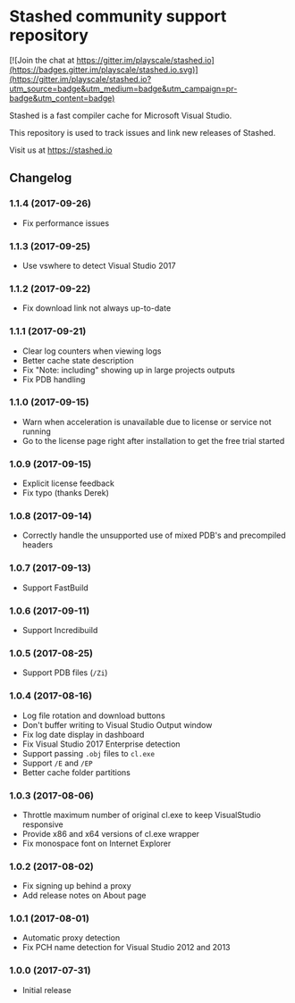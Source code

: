 # Stashed community support repository

[![Join the chat at https://gitter.im/playscale/stashed.io](https://badges.gitter.im/playscale/stashed.io.svg)](https://gitter.im/playscale/stashed.io?utm_source=badge&utm_medium=badge&utm_campaign=pr-badge&utm_content=badge)

Stashed is a fast compiler cache for Microsoft Visual Studio.

This repository is used to track issues and link new releases of Stashed.

Visit us at https://stashed.io

## Changelog

### 1.1.4 (2017-09-26)

- Fix performance issues

### 1.1.3 (2017-09-25)

- Use vswhere to detect Visual Studio 2017

### 1.1.2 (2017-09-22)

- Fix download link not always up-to-date

### 1.1.1 (2017-09-21)

- Clear log counters when viewing logs
- Better cache state description
- Fix "Note: including" showing up in large projects outputs
- Fix PDB handling

### 1.1.0 (2017-09-15)

- Warn when acceleration is unavailable due to license or service not running
- Go to the license page right after installation to get the free trial started

### 1.0.9 (2017-09-15)

- Explicit license feedback
- Fix typo (thanks Derek)

### 1.0.8 (2017-09-14)

- Correctly handle the unsupported use of mixed PDB's and precompiled headers

### 1.0.7 (2017-09-13)

- Support FastBuild

### 1.0.6 (2017-09-11)

- Support Incredibuild

### 1.0.5 (2017-08-25)

- Support PDB files (`/Zi`)

### 1.0.4 (2017-08-16)

- Log file rotation and download buttons
- Don't buffer writing to Visual Studio Output window
- Fix log date display in dashboard
- Fix Visual Studio 2017 Enterprise detection
- Support passing `.obj` files to `cl.exe`
- Support `/E` and `/EP`
- Better cache folder partitions

### 1.0.3 (2017-08-06)

- Throttle maximum number of original cl.exe to keep VisualStudio responsive
- Provide x86 and x64 versions of cl.exe wrapper
- Fix monospace font on Internet Explorer

### 1.0.2 (2017-08-02)

- Fix signing up behind a proxy
- Add release notes on About page

### 1.0.1 (2017-08-01)

- Automatic proxy detection
- Fix PCH name detection for Visual Studio 2012 and 2013

### 1.0.0 (2017-07-31)

- Initial release
